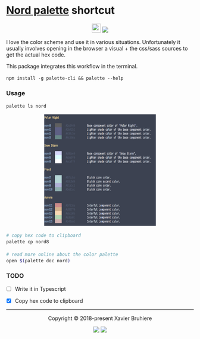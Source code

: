 # [Nord palette][nord] shortcut

<p align="center"><img src="https://www.npmjs.com/static/images/touch-icons/favicon-32x32.png" width=24 height=24/> <a href="https://www.npmjs.com/package/nord"><img src="https://img.shields.io/npm/v/nord.svg?style=flat-square"/></a> </p>

I love the color scheme and use it in various situations. Unfortunately
it usually involves opening in the browser a visual + the
css/sass sources to get the actual hex code.

This package integrates this workflow in the terminal.

`npm install -g palette-cli && palette --help`


### Usage

```bash
palette ls nord
```

<p align="center"> 
  <img src="./screenshot.png"  alt="Output" height="300" width=300"">
</p>

```bash
# copy hex code to clipboard
palette cp nord8

# read more online about the color palette
open $(palette doc nord)
```

### TODO

- [ ] Write it in Typescript
- [x] Copy hex code to clipboard


---

<p align="center">Copyright &copy; 2018-present Xavier Bruhiere</p>

<p align="center"><a href="https://github.com/xav-b/palette/blob/develop/LICENSE"><img src="https://img.shields.io/badge/License-MIT-5E81AC.svg?style=flat-square"/></a> <a href="https://creativecommons.org/licenses/by-sa/4.0"><img src="https://img.shields.io/badge/License-CC_BY--SA_4.0-5E81AC.svg?style=flat-square"/></a></p>


[nord]: https://arcticicestudio.github.io/nord/
